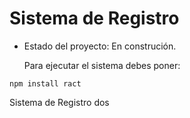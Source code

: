 <h1> Sistema de Registro</h1>

- Estado del proyecto: En construción.

  Para ejecutar el sistema debes poner:

 ```npm install ract```

 Sistema de Registro dos
   
